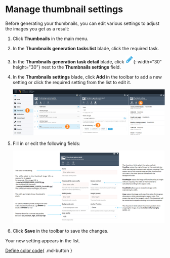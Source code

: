 # Manage thumbnail settings
Before generating your thumbnails, you can edit various settings to adjust the images you get as a result:

1. Click **Thumbnails** in the main menu.
1. In the **Thumbnails generation tasks list** blade, click the required task.
1. In the **Thumbnails generation task detail** blade, click ![pencil](media/pencil.png){: width="30" height="30"} next to the **Thumbnails settings** field.
1. In the **Thumbnails settings** blade, click **Add** in the toolbar to add a new setting or click the required setting from the list to edit it. 

	![path](media/thumbnail-settings-path.png)

1. Fill in or edit the following fields:

	![settings](media/new-thumbnail-setting.png)

1. Click **Save** in the toolbar to save the changes.

Your new setting appears in the list.

[Define color code](https://htmlcolorcodes.com/){ .md-button }